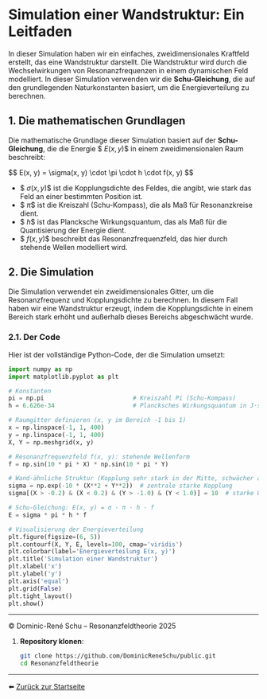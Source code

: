 # Simulation einer Wandstruktur: Ein Leitfaden

In dieser Simulation haben wir ein einfaches, zweidimensionales Kraftfeld erstellt, das eine Wandstruktur darstellt. Die Wandstruktur wird durch die Wechselwirkungen von Resonanzfrequenzen in einem dynamischen Feld modelliert. In dieser Simulation verwenden wir die **Schu-Gleichung**, die auf den grundlegenden Naturkonstanten basiert, um die Energieverteilung zu berechnen.

## 1. Die mathematischen Grundlagen

Die mathematische Grundlage dieser Simulation basiert auf der **Schu-Gleichung**, die die Energie $$\ E(x, y) \$$ in einem zweidimensionalen Raum beschreibt:

$$
E(x, y) = \sigma(x, y) \cdot \pi \cdot h \cdot f(x, y)
\$$

- $$\ \sigma(x, y) \$$ ist die Kopplungsdichte des Feldes, die angibt, wie stark das Feld an einer bestimmten Position ist.
- $$\ \pi \$$ ist die Kreiszahl (Schu-Kompass), die als Maß für Resonanzkreise dient.
- $$\ h \$$ ist das Plancksche Wirkungsquantum, das als Maß für die Quantisierung der Energie dient.
- $$\ f(x, y) \$$ beschreibt das Resonanzfrequenzfeld, das hier durch stehende Wellen modelliert wird.

## 2. Die Simulation

Die Simulation verwendet ein zweidimensionales Gitter, um die Resonanzfrequenz und Kopplungsdichte zu berechnen. In diesem Fall haben wir eine Wandstruktur erzeugt, indem die Kopplungsdichte in einem Bereich stark erhöht und außerhalb dieses Bereichs abgeschwächt wurde.

### 2.1. Der Code

Hier ist der vollständige Python-Code, der die Simulation umsetzt:

```python
import numpy as np
import matplotlib.pyplot as plt

# Konstanten
pi = np.pi                         # Kreiszahl Pi (Schu-Kompass)
h = 6.626e-34                      # Plancksches Wirkungsquantum in J·s

# Raumgitter definieren (x, y im Bereich -1 bis 1)
x = np.linspace(-1, 1, 400)
y = np.linspace(-1, 1, 400)
X, Y = np.meshgrid(x, y)

# Resonanzfrequenzfeld f(x, y): stehende Wellenform
f = np.sin(10 * pi * X) * np.sin(10 * pi * Y)

# Wand-ähnliche Struktur (Kopplung sehr stark in der Mitte, schwächer am Rand)
sigma = np.exp(-10 * (X**2 + Y**2))  # zentrale starke Kopplung
sigma[(X > -0.2) & (X < 0.2) & (Y > -1.0) & (Y < 1.0)] = 10  # starke Wand im Bereich

# Schu-Gleichung: E(x, y) = σ · π · h · f
E = sigma * pi * h * f

# Visualisierung der Energieverteilung
plt.figure(figsize=(6, 5))
plt.contourf(X, Y, E, levels=100, cmap='viridis')
plt.colorbar(label='Energieverteilung E(x, y)')
plt.title('Simulation einer Wandstruktur')
plt.xlabel('x')
plt.ylabel('y')
plt.axis('equal')
plt.grid(False)
plt.tight_layout()
plt.show()
   ```
---

© Dominic-René Schu – Resonanzfeldtheorie 2025

1. **Repository klonen**:  
   ```bash
   git clone https://github.com/DominicReneSchu/public.git
   cd Resonanzfeldtheorie
   ```

---

⬅️ [Zurück zur Startseite](../../README.md)